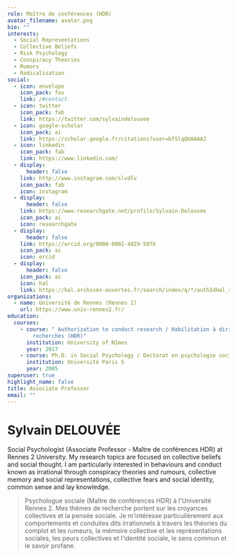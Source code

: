 ```yaml
---
role: Maître de conférences (HDR)
avatar_filename: avatar.png
bio: ""
interests:
  - Social Representations
  - Collective Beliefs
  - Risk Psychology
  - Conspiracy Theories
  - Rumors
  - Radicalisation
social:
  - icon: envelope
    icon_pack: fas
    link: /#contact
  - icon: twitter
    icon_pack: fab
    link: https://twitter.com/sylvaindelouvee
  - icon: google-scholar
    icon_pack: ai
    link: https://scholar.google.fr/citations?user=bfSlqQUAAAAJ
  - icon: linkedin
    icon_pack: fab
    link: https://www.linkedin.com/
  - display:
      header: false
    link: http://www.instagram.com/slvdlv
    icon_pack: fab
    icon: instagram
  - display:
      header: false
    link: https://www.researchgate.net/profile/Sylvain-Delouvee
    icon_pack: ai
    icon: researchgate
  - display:
      header: false
    link: https://orcid.org/0000-0002-4029-597X
    icon_pack: ai
    icon: orcid
  - display:
      header: false
    icon_pack: ai
    icon: hal
    link: https://hal.archives-ouvertes.fr/search/index/q/*/authIdHal_s/sylvain-delouvee
organizations:
  - name: Université de Rennes (Rennes 2)
    url: https://www.univ-rennes2.fr/
education:
  courses:
    - course: " Authorization to conduct research / Habilitation à diriger des
        recherches (HDR)"
      institution: University of Nîmes
      year: 2017
    - course: Ph.D. in Social Psychology / Doctorat en psychologie sociale
      institution: Université Paris 5
      year: 2005
superuser: true
highlight_name: false
title: Associate Professor
email: ""
---
```

# **Sylvain DELOUVÉE**

Social Psychologist (Associate Professor - Maître de conférences HDR) at Rennes 2 University. My research topics are focused on collective beliefs and social thought. I am particularly interested in behaviours and conduct known as irrational through conspiracy theories and rumours, collective memory and social representations, collective fears and social identity, common sense and lay knowledge. 

> Psychologue sociale (Maître de conférences HDR) à l'Université Rennes 2. Mes thèmes de recherche portent sur les croyances collectives et la pensée sociale. Je m'intéresse particulièrement aux comportements et conduites dits irrationnels à travers les théories du complot et les rumeurs, la mémoire collective et les représentations sociales, les peurs collectives et l'identité sociale, le sens commun et le savoir profane.